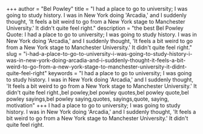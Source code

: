 +++
author = "Bel Powley"
title = "I had a place to go to university; I was going to study history. I was in New York doing 'Arcadia,' and I suddenly thought, 'It feels a bit weird to go from a New York stage to Manchester University.' It didn't quite feel right."
description = "the best Bel Powley Quote: I had a place to go to university; I was going to study history. I was in New York doing 'Arcadia,' and I suddenly thought, 'It feels a bit weird to go from a New York stage to Manchester University.' It didn't quite feel right."
slug = "i-had-a-place-to-go-to-university-i-was-going-to-study-history-i-was-in-new-york-doing-arcadia-and-i-suddenly-thought-it-feels-a-bit-weird-to-go-from-a-new-york-stage-to-manchester-university-it-didnt-quite-feel-right"
keywords = "I had a place to go to university; I was going to study history. I was in New York doing 'Arcadia,' and I suddenly thought, 'It feels a bit weird to go from a New York stage to Manchester University.' It didn't quite feel right.,bel powley,bel powley quotes,bel powley quote,bel powley sayings,bel powley saying,quotes, sayings,quote, saying, motivation"
+++
I had a place to go to university; I was going to study history. I was in New York doing 'Arcadia,' and I suddenly thought, 'It feels a bit weird to go from a New York stage to Manchester University.' It didn't quite feel right.
